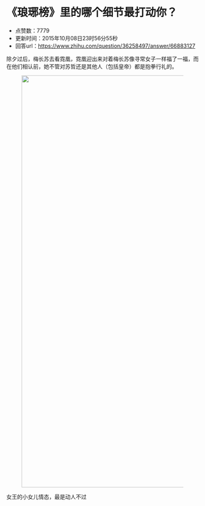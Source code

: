 # 《琅琊榜》里的哪个细节最打动你？
- 点赞数：7779
- 更新时间：2015年10月08日23时56分55秒
- 回答url：https://www.zhihu.com/question/36258497/answer/66883127
<body>
 <p data-pid="GGS7TrSK">除夕过后，梅长苏去看霓凰，霓凰迎出来对着梅长苏像寻常女子一样福了一福，而在他们相认前，她不管对苏哲还是其他人（包括皇帝）都是抱拳行礼的。</p>
 <figure>
  <img src="https://picx.zhimg.com/50/cdc5b9850c632b18ff864202b3a977ab_720w.jpg?source=1940ef5c" data-rawheight="607" data-rawwidth="1080" data-original-token="cdc5b9850c632b18ff864202b3a977ab" class="origin_image zh-lightbox-thumb" width="1080" data-original="https://pic1.zhimg.com/cdc5b9850c632b18ff864202b3a977ab_r.jpg?source=1940ef5c">
 </figure>
 <p data-pid="WdP6_dEp">女王的小女儿情态，最是动人不过</p>
</body>